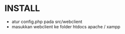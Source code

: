 INSTALL
=======

- atur config.php pada src/webclient
- masukkan webclient ke folder htdocs apache / xampp

